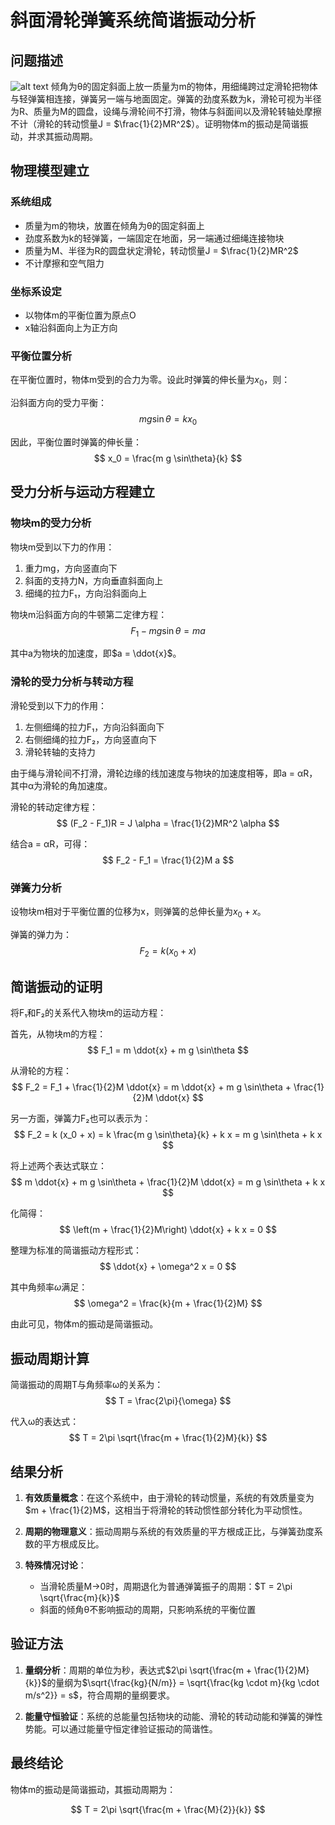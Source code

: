 # 斜面滑轮弹簧系统简谐振动分析

## 问题描述
![alt text](题目pic/斜面滑轮弹簧系统简谐振动分析.png)
倾角为θ的固定斜面上放一质量为m的物体，用细绳跨过定滑轮把物体与轻弹簧相连接，弹簧另一端与地面固定。弹簧的劲度系数为k，滑轮可视为半径为R、质量为M的圆盘，设绳与滑轮间不打滑，物体与斜面间以及滑轮转轴处摩擦不计（滑轮的转动惯量J = $\frac{1}{2}MR^2$）。证明物体m的振动是简谐振动，并求其振动周期。

## 物理模型建立

### 系统组成
- 质量为m的物块，放置在倾角为θ的固定斜面上
- 劲度系数为k的轻弹簧，一端固定在地面，另一端通过细绳连接物块
- 质量为M、半径为R的圆盘状定滑轮，转动惯量J = $\frac{1}{2}MR^2$
- 不计摩擦和空气阻力

### 坐标系设定
- 以物体m的平衡位置为原点O
- x轴沿斜面向上为正方向

### 平衡位置分析
在平衡位置时，物体m受到的合力为零。设此时弹簧的伸长量为$x_0$，则：

沿斜面方向的受力平衡：
$$ m g \sin\theta = k x_0 $$

因此，平衡位置时弹簧的伸长量：
$$ x_0 = \frac{m g \sin\theta}{k} $$

## 受力分析与运动方程建立

### 物块m的受力分析
物块m受到以下力的作用：
1. 重力mg，方向竖直向下
2. 斜面的支持力N，方向垂直斜面向上
3. 细绳的拉力F₁，方向沿斜面向上

物块m沿斜面方向的牛顿第二定律方程：
$$ F_1 - m g \sin\theta = m a $$

其中a为物块的加速度，即$a = \ddot{x}$。

### 滑轮的受力分析与转动方程
滑轮受到以下力的作用：
1. 左侧细绳的拉力F₁，方向沿斜面向下
2. 右侧细绳的拉力F₂，方向竖直向下
3. 滑轮转轴的支持力

由于绳与滑轮间不打滑，滑轮边缘的线加速度与物块的加速度相等，即a = αR，其中α为滑轮的角加速度。

滑轮的转动定律方程：
$$ (F_2 - F_1)R = J \alpha = \frac{1}{2}MR^2 \alpha $$

结合a = αR，可得：
$$ F_2 - F_1 = \frac{1}{2}M a $$

### 弹簧力分析
设物块m相对于平衡位置的位移为x，则弹簧的总伸长量为$x_0 + x$。

弹簧的弹力为：
$$ F_2 = k (x_0 + x) $$

## 简谐振动的证明

将F₁和F₂的关系代入物块m的运动方程：

首先，从物块m的方程：
$$ F_1 = m \ddot{x} + m g \sin\theta $$

从滑轮的方程：
$$ F_2 = F_1 + \frac{1}{2}M \ddot{x} = m \ddot{x} + m g \sin\theta + \frac{1}{2}M \ddot{x} $$

另一方面，弹簧力F₂也可以表示为：
$$ F_2 = k (x_0 + x) = k \frac{m g \sin\theta}{k} + k x = m g \sin\theta + k x $$

将上述两个表达式联立：
$$ m \ddot{x} + m g \sin\theta + \frac{1}{2}M \ddot{x} = m g \sin\theta + k x $$

化简得：
$$ \left(m + \frac{1}{2}M\right) \ddot{x} + k x = 0 $$

整理为标准的简谐振动方程形式：
$$ \ddot{x} + \omega^2 x = 0 $$

其中角频率$\omega$满足：
$$ \omega^2 = \frac{k}{m + \frac{1}{2}M} $$

由此可见，物体m的振动是简谐振动。

## 振动周期计算

简谐振动的周期T与角频率ω的关系为：
$$ T = \frac{2\pi}{\omega} $$

代入ω的表达式：
$$ T = 2\pi \sqrt{\frac{m + \frac{1}{2}M}{k}} $$

## 结果分析

1. **有效质量概念**：在这个系统中，由于滑轮的转动惯量，系统的有效质量变为$m + \frac{1}{2}M$，这相当于将滑轮的转动惯性部分转化为平动惯性。

2. **周期的物理意义**：振动周期与系统的有效质量的平方根成正比，与弹簧劲度系数的平方根成反比。

3. **特殊情况讨论**：
   - 当滑轮质量M→0时，周期退化为普通弹簧振子的周期：$T = 2\pi \sqrt{\frac{m}{k}}$
   - 斜面的倾角θ不影响振动的周期，只影响系统的平衡位置

## 验证方法

1. **量纲分析**：周期的单位为秒，表达式$2\pi \sqrt{\frac{m + \frac{1}{2}M}{k}}$的量纲为$\sqrt{\frac{kg}{N/m}} = \sqrt{\frac{kg \cdot m}{kg \cdot m/s^2}} = s$，符合周期的量纲要求。

2. **能量守恒验证**：系统的总能量包括物块的动能、滑轮的转动动能和弹簧的弹性势能。可以通过能量守恒定律验证振动的简谐性。

## 最终结论

物体m的振动是简谐振动，其振动周期为：

$$ T = 2\pi \sqrt{\frac{m + \frac{M}{2}}{k}} $$
